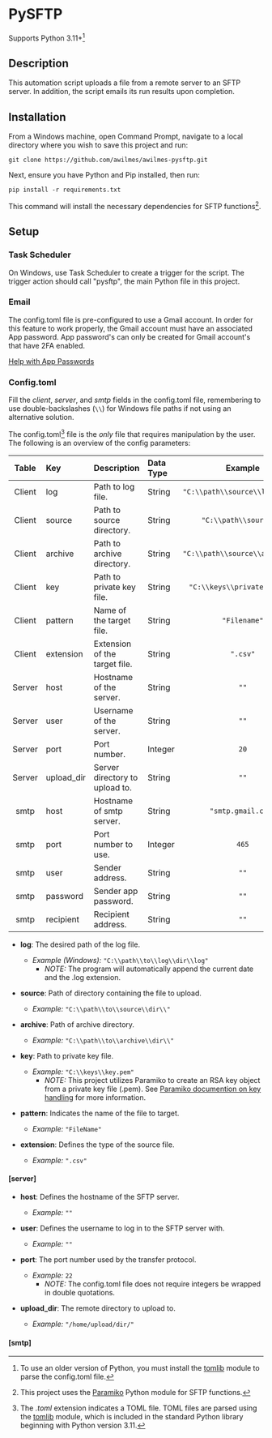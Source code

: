 # PySFTP

Supports Python 3.11+[^3]
[^3]: To use an older version of Python, you must install the [tomlib](https://docs.python.org/3.11/library/tomllib.html) module to parse the config.toml file.

## Description

This automation script uploads a file from a remote server to an SFTP server. In addition, the script emails its run results upon completion.

## Installation

From a Windows machine, open Command Prompt, navigate to a local directory where you wish to save this project and run: 

`git clone https://github.com/awilmes/awilmes-pysftp.git`

Next, ensure you have Python and Pip installed, then run:

`pip install -r requirements.txt`

This command will install the necessary dependencies for SFTP functions[^1].
[^1]: This project uses the [Paramiko](https://www.paramiko.org/) Python module for SFTP functions.

## Setup

### Task Scheduler

On Windows, use Task Scheduler to create a trigger for the script. The trigger action should call "pysftp", the main Python file in this project.

### Email

The config.toml file is pre-configured to use a Gmail account. In order for this feature to work properly, the Gmail account must have an associated App password. App password's can only be created for Gmail account's that have 2FA enabled.

[Help with App Passwords](https://support.google.com/accounts/answer/185833?hl=en/)

### Config.toml

Fill the *client*, *server*, and *smtp* fields in the config.toml file, remembering to use double-backslashes (`\\`) for Windows file paths if not using an alternative solution.

The config.toml[^2] file is the *only* file that requires manipulation by the user. The following is an overview of the config parameters:
[^2]: The *.toml* extension indicates a TOML file. TOML files are parsed using the [tomlib](https://docs.python.org/3.11/library/tomllib.html) module, which is included in the standard Python library beginning with Python version 3.11.

| Table | Key | Description | Data Type | Example |
| :-----: | :----- | :------------------------ | :------ | :--------------------------: |
| Client | log | Path to log file. | String | `"C:\\path\\source\\logs\\log"` |
| Client | source | Path to source directory. | String | `"C:\\path\\source\\"` |
| Client | archive | Path to archive directory. | String | `"C:\\path\\source\\archive\\"` |
| Client | key | Path to private key file. | String | `"C:\\keys\\privateKey.pem"` |
| Client | pattern | Name of the target file. | String | `"Filename"` |
| Client | extension | Extension of the target file. | String | `".csv"` |
| Server | host | Hostname of the server. | String | `""` |
| Server | user | Username of the server. | String | `""` |
| Server | port | Port number. | Integer | `20` |
| Server | upload_dir | Server directory to upload to. | String | `""` |
| smtp | host | Hostname of smtp server. | String | `"smtp.gmail.com"` |
| smtp | port | Port number to use. | Integer | `465` |
| smtp | user | Sender address. | String | `""` |
| smtp | password | Sender app password. | String | `""` |
| smtp | recipient | Recipient address. | String | `""` |



- **log**: The desired path of the log file.
    - *Example (Windows):* `"C:\\path\\to\\log\\dir\\log"`
        - *NOTE:* The program will automatically append the current date and the .log extension.

- **source**: Path of directory containing the file to upload.
    - *Example:* `"C:\\path\\to\\source\\dir\\"`

- **archive**: Path of archive directory.
    - *Example:* `"C:\\path\\to\\archive\\dir\\"`

- **key**: Path to private key file.
    - *Example:* `"C:\\keys\\key.pem"`
        - *NOTE:* This project utilizes Paramiko to create an RSA key object from a private key file (.pem). See [Paramiko documention on key handling](https://docs.paramiko.org/en/stable/api/keys.html) for more information.

- **pattern**: Indicates the name of the file to target.
    - *Example:* `"FileName"`

- **extension**: Defines the type of the source file.
    - *Example:* `".csv"`

#### [server]

- **host**: Defines the hostname of the SFTP server.
    - *Example:* `""`

- **user**: Defines the username to log in to the SFTP server with.
    - *Example:* `""`

- **port**: The port number used by the transfer protocol.
    - *Example:* `22`
        - *NOTE:* The config.toml file does not require integers be wrapped in double quotations.

- **upload_dir**: The remote directory to upload to.
    - *Example:* `"/home/upload/dir/"`

#### [smtp]